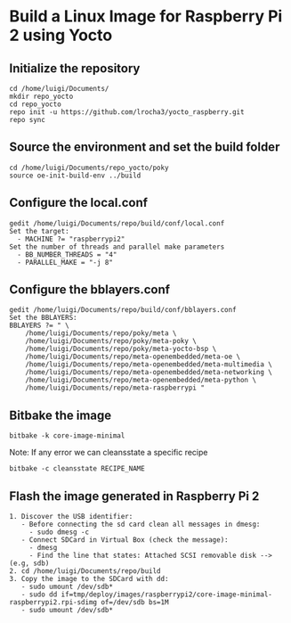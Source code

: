 # Build a Linux Image for Raspberry Pi 2 using Yocto

## Initialize the repository
```
cd /home/luigi/Documents/
mkdir repo_yocto
cd repo_yocto
repo init -u https://github.com/lrocha3/yocto_raspberry.git
repo sync
```

## Source the environment and set the build folder
```
cd /home/luigi/Documents/repo_yocto/poky
source oe-init-build-env ../build
```

## Configure the local.conf
```
gedit /home/luigi/Documents/repo/build/conf/local.conf
Set the target:
  - MACHINE ?= "raspberrypi2"
Set the number of threads and parallel make parameters
  - BB_NUMBER_THREADS = "4"
  - PARALLEL_MAKE = "-j 8"
```

## Configure the bblayers.conf
```
gedit /home/luigi/Documents/repo/build/conf/bblayers.conf
Set the BBLAYERS:
BBLAYERS ?= " \
	/home/luigi/Documents/repo/poky/meta \
	/home/luigi/Documents/repo/poky/meta-poky \
	/home/luigi/Documents/repo/poky/meta-yocto-bsp \
	/home/luigi/Documents/repo/meta-openembedded/meta-oe \
	/home/luigi/Documents/repo/meta-openembedded/meta-multimedia \
	/home/luigi/Documents/repo/meta-openembedded/meta-networking \
	/home/luigi/Documents/repo/meta-openembedded/meta-python \
	/home/luigi/Documents/repo/meta-raspberrypi "
```

## Bitbake the image
```
bitbake -k core-image-minimal
```
Note: If any error we can cleansstate a specific recipe
```
bitbake -c cleansstate RECIPE_NAME
```

## Flash the image generated in Raspberry Pi 2
```
1. Discover the USB identifier:
   - Before connecting the sd card clean all messages in dmesg:
     - sudo dmesg -c
   - Connect SDCard in Virtual Box (check the message):
     - dmesg
     - Find the line that states: Attached SCSI removable disk --> (e.g, sdb)
2. cd /home/luigi/Documents/repo/build 
3. Copy the image to the SDCard with dd:
   - sudo umount /dev/sdb*
   - sudo dd if=tmp/deploy/images/raspberrypi2/core-image-minimal-raspberrypi2.rpi-sdimg of=/dev/sdb bs=1M
   - sudo umount /dev/sdb*
```
